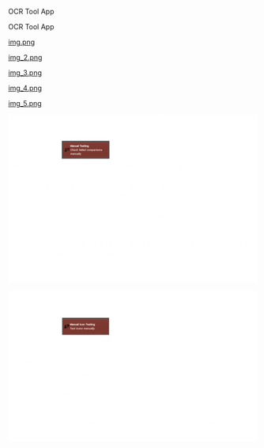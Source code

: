 OCR Tool App

OCR Tool App

[img.png](img.png)

[img_2.png](img_2.png)

[img_3.png](img_3.png)

[img_4.png](img_4.png)

[img_5.png](img_5.png)

![img_6.png](img_6.png)

![img_7.png](img_7.png)